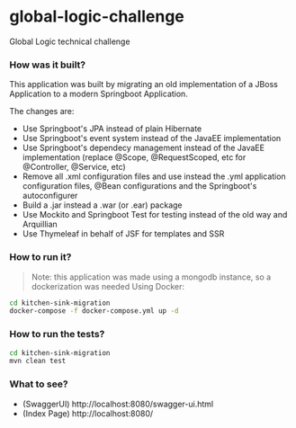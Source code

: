 # global-logic-challenge
Global Logic technical challenge

### How was it built?
This application was built by migrating an old implementation of a JBoss Application to a modern Springboot Application.

The changes are:
- Use Springboot's JPA instead of plain Hibernate
- Use Springboot's event system instead of the JavaEE implementation
- Use Springboot's dependecy management instead of the JavaEE implementation (replace @Scope, @RequestScoped, etc for @Controller, @Service, etc)
- Remove all .xml configuration files and use instead the .yml application configuration files, @Bean configurations and the Springboot's autoconfigurer
- Build a .jar instead a .war (or .ear) package
- Use Mockito and Springboot Test for testing instead of the old way and Arquillian
- Use Thymeleaf in behalf of JSF for templates and SSR  

### How to run it?
> Note: this application was made using a mongodb instance, so a dockerization was needed
Using Docker:
```sh
cd kitchen-sink-migration
docker-compose -f docker-compose.yml up -d
```

### How to run the tests?
```sh
cd kitchen-sink-migration
mvn clean test
```

### What to see?
- (SwaggerUI) http://localhost:8080/swagger-ui.html
- (Index Page) http://localhost:8080/
